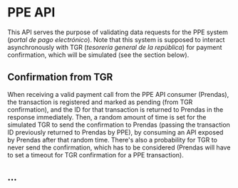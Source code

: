 # PPE API

This API serves the purpose of validating data requests for the PPE system (*portal de pago electrónico*). Note that this system is supposed to interact asynchronously with TGR (*tesorería general de la república*) for payment confirmation, which will be simulated (see the section below).

<!-- TODO: insert table of contents here -->

## Confirmation from TGR

When receiving a valid payment call from the PPE API consumer (Prendas), the transaction is registered and marked as pending (from TGR confirmation), and the ID for that transaction is returned to Prendas in the response immediately. Then, a random amount of time is set for the simulated TGR to send the confirmation to Prendas (passing the transaction ID previously returned to Prendas by PPE), by consuming an API exposed by Prendas after that random time. There's also a probability for TGR to never send the confirmation, which has to be considered (Prendas will have to set a timeout for TGR confirmation for a PPE transaction).

<!-- TODO: insert diagram explaining the PPE-TGR-Prendas flow -->

## ...

<!-- TODO: explain all calls, insert example request-response for various scenarios -->

